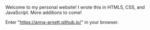 Welcome to my personal website! I wrote this in HTML5, CSS, and JavaScript. More additions to come!

Enter "https://anna-arnett.github.io/" in your browser.
